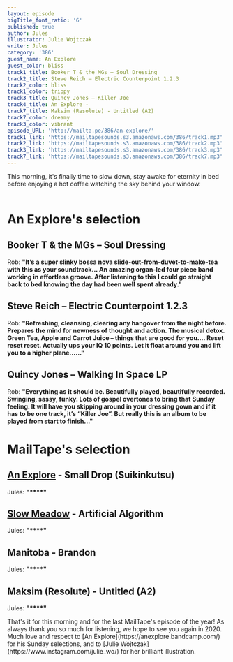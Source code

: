```yaml
---
layout: episode
bigTitle_font_ratio: '6'
published: true
author: Jules
illustrator: Julie Wojtczak
writer: Jules
category: '386'
guest_name: An Explore
guest_color: bliss
track1_title: Booker T & the MGs – Soul Dressing
track2_title: Steve Reich – Electric Counterpoint 1.2.3
track2_color: bliss
track1_color: trippy
track3_title: Quincy Jones – Killer Joe
track4_title: An Explore -
track7_title: Maksim (Resolute) - Untitled (A2)
track7_color: dreamy
track3_color: vibrant
episode_URL: 'http://mailta.pe/386/an-explore/'
track1_link: 'https://mailtapesounds.s3.amazonaws.com/386/track1.mp3'
track2_link: 'https://mailtapesounds.s3.amazonaws.com/386/track2.mp3'
track3_link: 'https://mailtapesounds.s3.amazonaws.com/386/track3.mp3'
track7_link: 'https://mailtapesounds.s3.amazonaws.com/386/track7.mp3'
---
```

<p id="introduction"> This morning, it's finally time to slow down, stay awake for eternity in bed before enjoying a hot coffee watching the sky behind your window. 
<br><br>

</p>


# An Explore's selection


## Booker T & the MGs – Soul Dressing
Rob: **"**It’s a super slinky bossa nova slide-out-from-duvet-to-make-tea with this as your soundtrack... An amazing organ-led four piece band working in effortless groove. After listening to this I could go straight back to bed knowing the day had been well spent already.**"**

## Steve Reich – Electric Counterpoint 1.2.3
Rob: **"**Refreshing, cleansing, clearing any hangover from the night before. Prepares the mind for newness of thought and action. The musical detox. Green Tea, Apple and Carrot Juice – things that are good for you…. Reset reset reset. Actually ups your IQ 10 points. Let it float around you and lift you to a higher plane……**"**

## Quincy Jones – Walking In Space LP
Rob: **"**Everything as it should be. Beautifully played, beautifully recorded. Swinging, sassy, funky. Lots of gospel overtones to bring that Sunday feeling. It will have you skipping around in your dressing gown and if it has to be one track, it’s “Killer Joe”. But really this is an album to be played from start to finish…**"**


# MailTape's selection

## [An Explore](https://anexplore.bandcamp.com/) - Small Drop (Suikinkutsu)
Jules: **"****"**

## [Slow Meadow](https://slowmeadow.bandcamp.com/) - Artificial Algorithm
Jules: **"****"**

## Manitoba - Brandon
Jules: **"****"**

## Maksim (Resolute) - Untitled (A2)
Jules: **"****"**


<p id="outroduction">That's it for this morning and for the last MailTape's episode of the year! As always thank you so much for listening, we hope to see you again in 2020. Much love and respect to [An Explore](https://anexplore.bandcamp.com/) for his Sunday selections, and to [Julie Wojtczak](https://www.instagram.com/julie_wo/) for her brilliant illustration.</p>
